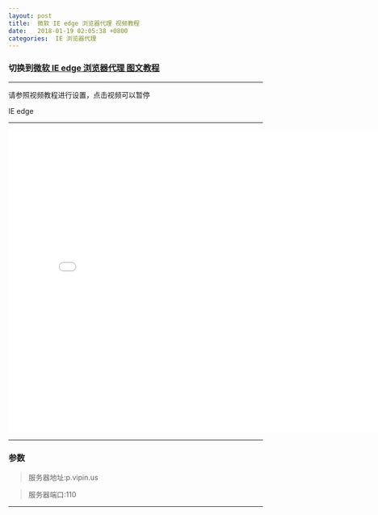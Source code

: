 ```yaml
---
layout: post
title:  微软 IE edge 浏览器代理 视频教程
date:   2018-01-19 02:05:38 +0800
categories:  IE 浏览器代理
---
```


### 切换到[微软 IE edge 浏览器代理 **图文教程**](/2018/01/iee_txt/ "IE edge")

****

请参照视频教程进行设置，点击视频可以暂停

IE edge
****
<iframe width="800" height="600" src="/files/iee.mp4" frameborder="0" allow="autoplay; encrypted-media" allowfullscreen></iframe>

****

### 参数

>服务器地址:p.vipin.us

>服务器端口:110

****
